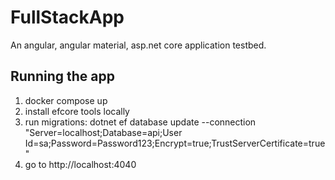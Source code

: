 # FullStackApp

An angular, angular material, asp.net core application testbed.

## Running the app

1. docker compose up
2. install efcore tools locally
3. run migrations: dotnet ef database update --connection "Server=localhost;Database=api;User Id=sa;Password=Password123;Encrypt=true;TrustServerCertificate=true"
4. go to http://localhost:4040
